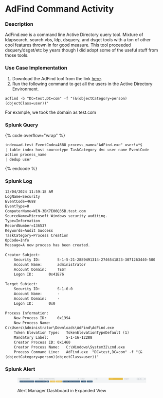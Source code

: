 # AdFind Command Activity

### Description

AdFind.exe is a command line Active Directory query tool. Mixture of ldapsearch, search.vbs, ldp, dsquery, and dsget tools with a ton of other cool features thrown in for good measure. This tool proceeded dsquery/dsget/etc by years though I did adopt some of the useful stuff from those tools.

### Use Case Implementation

1. Download the AdFind tool from the link [here](https://www.joeware.net/freetools/tools/adfind/).&#x20;
2. Run the following command to get all the users in the Active Directory Environment.

```batch
adfind -b "DC=test,DC=com" -f "(&(objectCategory=person)(objectClass=user))"
```

For example, we took the domain as test.com

### Splunk Query

{% code overflow="wrap" %}
```splunk-spl
index=ad-test EventCode=4688 process_name="AdFind.exe" user!=*$
| table index host sourcetype TaskCategory dvc user name EventCode action process_name
| dedup user
```
{% endcode %}

### Splunk Log

```
12/04/2024 11:59:18 AM
LogName=Security
EventCode=4688
EventType=0
ComputerName=WIN-3BK7E06Q35B.test.com
SourceName=Microsoft Windows security auditing.
Type=Information
RecordNumber=136537
Keywords=Audit Success
TaskCategory=Process Creation
OpCode=Info
Message=A new process has been created.

Creator Subject:
	Security ID:		S-1-5-21-2889491314-2746541823-3071263440-500
	Account Name:		administrator
	Account Domain:		TEST
	Logon ID:		0x41E76

Target Subject:
	Security ID:		S-1-0-0
	Account Name:		-
	Account Domain:		-
	Logon ID:		0x0

Process Information:
	New Process ID:		0x1394
	New Process Name:	C:\Users\Administrator\Downloads\AdFind\AdFind.exe
	Token Elevation Type:	TokenElevationTypeDefault (1)
	Mandatory Label:		S-1-16-12288
	Creator Process ID:	0x1460
	Creator Process Name:	C:\Windows\System32\cmd.exe
	Process Command Line:	AdFind.exe  "DC=test,DC=com" -f "(&(objectCategory=person)(objectClass=user))"
```

### Splunk Alert

<figure><img src="../../../.gitbook/assets/image (12).png" alt=""><figcaption><p>Alert Manager Dashboard in Expanded View</p></figcaption></figure>
